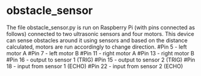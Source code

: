 # obstacle_sensor
The file obstacle_sensor.py is run on Raspberry Pi (with pins connected as follows) connected to two ultrasonic sensors and four motors. This device can sense obstacles around it using sensors and based on the distance calculated, motors are run accordingly to change direction. 
#Pin 5 - left motor A
#Pin 7 - left motor B
#Pin 11 - right motor A
#Pin 13 - right motor B
#Pin 16 - output to sensor 1 (TRIG)
#Pin 15 - output to sensor 2 (TRIG)
#Pin 18 - input from sensor 1 (ECHO)
#Pin 22 - input from sensor 2 (ECHO)
